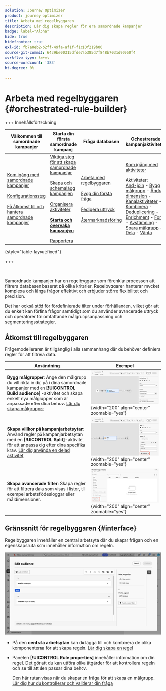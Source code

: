 ```yaml
---
solution: Journey Optimizer
product: journey optimizer
title: Arbeta med regelbyggaren
description: Lär dig skapa regler för era samordnade kampanjer
badge: label="Alpha"
hide: true
hidefromtoc: true
exl-id: fb7a0eb2-b2ff-49fa-af1f-f1c10f219b00
source-git-commit: 6439be00315dfde7ab385d7f848b7031d95060f4
workflow-type: tm+mt
source-wordcount: '383'
ht-degree: 0%

---
```



# Arbeta med regelbyggaren {#orchestrated-rule-builder}

+++ Innehållsförteckning

| Välkommen till samordnade kampanjer | Starta din första samordnade kampanj | Fråga databasen | Ochestrerade kampanjaktiviteter |
|---|---|---|---|
| [Kom igång med samordnade kampanjer](gs-orchestrated-campaigns.md)<br/><br/>[Konfigurationssteg](configuration-steps.md)<br/><br/>[Få åtkomst till och hantera samordnade kampanjer](access-manage-orchestrated-campaigns.md) | [Viktiga steg för att skapa samordnade kampanjer](gs-campaign-creation.md)<br/><br/>[Skapa och schemalägg kampanjen](create-orchestrated-campaign.md)<br/><br/>[Organisera aktiviteter](orchestrate-activities.md)<br/><br/><b>[Starta och övervaka kampanjen](start-monitor-campaigns.md)</b><br/><br/>[Rapportera](reporting-campaigns.md) | [Arbeta med regelbyggaren](orchestrated-rule-builder.md)<br/><br/>[Bygg din första fråga](build-query.md)<br/><br/>[Redigera uttryck](edit-expressions.md)<br/><br/>[Återmarknadsföring](retarget.md) | [Kom igång med aktiviteter](activities/about-activities.md)<br/><br/>Aktiviteter:<br/>[And-join](activities/and-join.md) - [Bygg målgrupp](activities/build-audience.md) - [Ändra dimension](activities/change-dimension.md) - [Kanalaktiviteter](activities/channels.md) - [Kombinera](activities/combine.md) - [Deduplicering](activities/deduplication.md) - [Enrichment](activities/enrichment.md) - [Fork](activities/fork.md)  - [Avstämning](activities/reconciliation.md) - [Spara målgrupp](save-audience.md) - [Dela](activities/split.md) - [Vänta](activities/wait.md) |

{style="table-layout:fixed"}

+++

<br/>

Samordnade kampanjer har en regelbyggare som förenklar processen att filtrera databasen baserat på olika kriterier. Regelbyggaren hanterar mycket komplexa och långa frågor effektivt och erbjuder större flexibilitet och precision.

Det har också stöd för fördefinierade filter under förhållanden, vilket gör att du enkelt kan förfina frågor samtidigt som du använder avancerade uttryck och operatorer för omfattande målgruppsanpassning och segmenteringsstrategier.

## Åtkomst till regelbyggaren

Frågemodelleraren är tillgänglig i alla sammanhang där du behöver definiera regler för att filtrera data.

| Användning | Exempel |
|  ---  |  ---  |
| **Bygg målgrupper**: Ange den målgrupp du vill rikta in dig på i dina samordnade kampanjer med en **[!UICONTROL Build audience]** -aktivitet och skapa enkelt nya målgrupper som är anpassade efter dina behov. [Lär dig skapa målgrupper](../orchestrated/activities/build-audience.md) | ![Bild som visar hur du kommer åt gränssnittet för målgruppsskapande](assets/query-access-audience.png){width="200" align="center" zoomable="yes"} |
| **Skapa villkor på kampanjarbetsytan**: Använd regler på kampanjarbetsytan med en **[!UICONTROL Split]**-aktivitet för att anpassa dig efter dina specifika krav. [Lär dig använda en delad aktivitet](../orchestrated/activities/split.md) | ![Bild som visar hur du får åtkomst till alternativ för anpassning av arbetsflöden](assets/query-access-split.png){width="200" align="center" zoomable="yes"} |
| **Skapa avancerade filter**: Skapa regler för att filtrera data som visas i listor, till exempel arbetsflödesloggar eller måldimensioner. | ![Bild som visar hur du anpassar listfilter](assets/query-access-advanced-filters.png){width="200" align="center" zoomable="yes"} |

## Gränssnitt för regelbyggaren {#interface}

Regelbyggaren innehåller en central arbetsyta där du skapar frågan och en egenskapsruta som innehåller information om regeln.

![Bild som visar gränssnittet för regelbyggaren](assets/rule-builder-interface.png)

* På den **centrala arbetsytan** kan du lägga till och kombinera de olika komponenterna för att skapa regeln. [Lär dig skapa en regel](../orchestrated/build-query.md)

* Panelen **[!UICONTROL Rule properties]** innehåller information om din regel. Det gör att du kan utföra olika åtgärder för att kontrollera regeln och se till att den passar dina behov.

  Den här rutan visas när du skapar en fråga för att skapa en målgrupp. [Lär dig hur du kontrollerar och validerar din fråga](build-query.md#check-and-validate-your-query)

